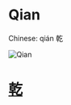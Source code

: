 # Qian

Chinese: qián 乾

![Qian](https://88o.io/wp-content/uploads/2018/09/01-e4b9beqian.jpg)

# [乾](./e4b9beqian_cn.md)
